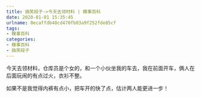 ```yaml
---
title: 搞笑段子->今天去领材料 | 糗事百科
date: 2020-01-01 15:35:45
urlname: 0ecaffdb40cd470fb03a9f252fde85cf
tags: 
- 糗事百科
categories:
- 糗事百科
- 搞笑段子
---
```

今天去领材料，仓库员是个女的，和一个小伙坐我的车去，我在前面开车，俩人在后面玩闹的有点过火，衣衫不整。

如果不是我觉得内裤有点小，把车开的快了点，估计两人能更进一步！


